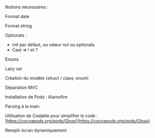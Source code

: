 Notions nécessaires :

Format date

Format string

Optionals :

* init par défaut, ou valeur nul ou optionals
* Cast =&gt; ! et ?

Enums

Lazy var

Création du modèle \(struct / class; enum\)

Séparation MVC

Installation de Pods : Alamofire

Parsing à la main

Utilisation de Codable pour simplifier le code : [https://cocoapods.org/pods/Gloss](https://cocoapods.org/pods/Gloss)

Remplir écran dynamiquement

